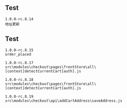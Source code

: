 ## Test
```
1.0.0-rc.8.14
地址更新

```
## Test
```
1.0.0-rc.8.15
order_placed

```

```
1.0.0-rc.8.17
src\modules\checkout\pages\frontStore\all\[context]detectCurrentCart[auth].js

```

```
1.0.0-rc.8.18
src\modules\checkout\pages\frontStore\all\[context]detectCurrentCart[auth].js

```

```
1.0.0-rc.8.19
src\modules\checkout\api\addCartAddress\saveAddress.js

```